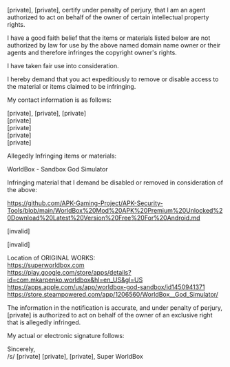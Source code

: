 [private], [private], certify under penalty of perjury, that I am an agent authorized to act on behalf of the owner of certain intellectual property rights.

I have a good faith belief that the items or materials listed below are not authorized by law for use by the above named domain name owner or their agents and therefore infringes the copyright owner's rights.

I have taken fair use into consideration.

I hereby demand that you act expeditiously to remove or disable access to the material or items claimed to be infringing.


My contact information is as follows:

[private], [private], [private]  
[private]  
[private]  
[private]  
[private]  

Allegedly Infringing items or materials:

WorldBox - Sandbox God Simulator

Infringing material that I demand be disabled or removed in
consideration of the above:

https://github.com/APK-Gaming-Project/APK-Security-Tools/blob/main/WorldBox%20Mod%20APK%20Premium%20Unlocked%20Download%20Latest%20Version%20Free%20For%20Android.md

[invalid]

[invalid]

Location of ORIGINAL WORKS:  
https://superworldbox.com  
https://play.google.com/store/apps/details?id=com.mkarpenko.worldbox&hl=en_US&gl=US  
https://apps.apple.com/us/app/worldbox-god-sandbox/id1450941371  
https://store.steampowered.com/app/1206560/WorldBox__God_Simulator/  

The information in the notification is accurate, and under penalty of perjury, [private] is authorized to act on behalf of the owner of an exclusive right that is allegedly infringed.

My actual or electronic signature follows:

Sincerely,  
/s/ [private]
[private], [private], Super WorldBox
